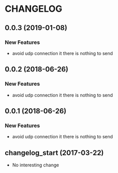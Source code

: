 # CHANGELOG

## 0.0.3 (2019-01-08)

### New Features

- avoid udp connection it there is nothing to send

## 0.0.2 (2018-06-26)

### New Features

- avoid udp connection it there is nothing to send

## 0.0.1 (2018-06-26)

### New Features

- avoid udp connection it there is nothing to send

## changelog_start (2017-03-22)

- No interesting change


